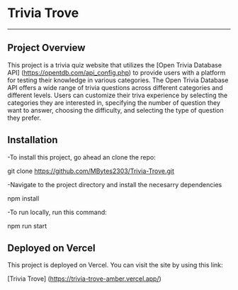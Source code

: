# Trivia Trove

---

## Project Overview

This project is a trivia quiz website that utilizes the [Open Trivia Database API] (https://opentdb.com/api_config.php)
to provide users with a platform for testing their knowledge in various categories. The Open Trivia Database API offers
a wide range of trivia questions across different categories and different levels. Users can customize their triva experience
by selecting the categories they are interested in, specifying the number of question they want to answer, choosing the difficulty,
and selecting the type of question they prefer.

## Installation

-To install this project, go ahead an clone the repo:

git clone https://github.com/MBytes2303/Trivia-Trove.git

-Navigate to the project directory and install the necesarry dependencies

npm install

-To run locally, run this command:

npm run start

## Deployed on Vercel

This project is deployed on Vercel. You can visit the site by using this link:

[Trivia Trove] (https://trivia-trove-amber.vercel.app/)
